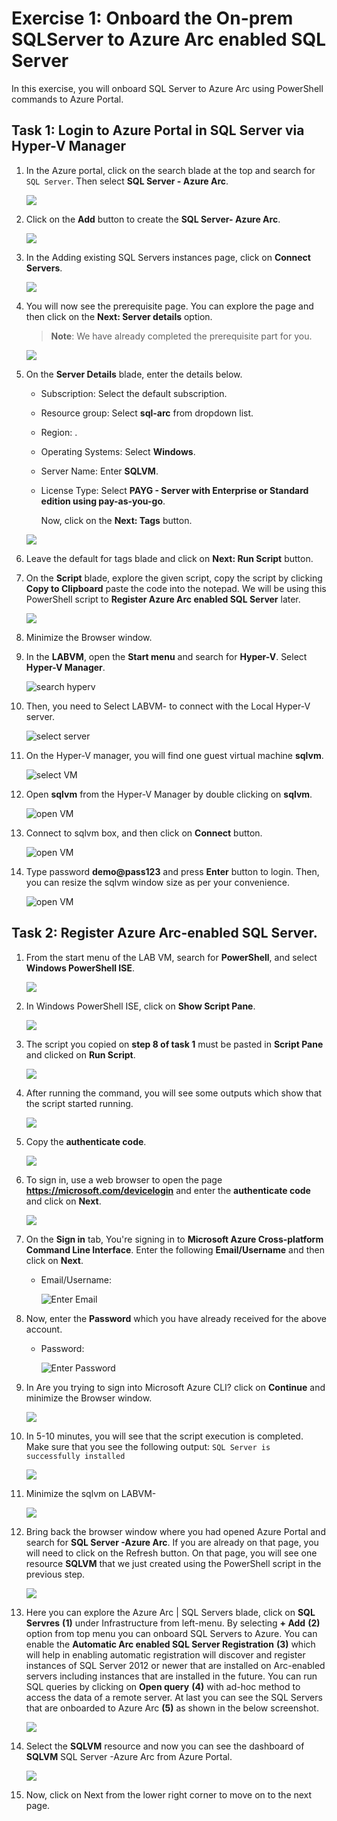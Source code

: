 # Exercise 1: Onboard the On-prem SQLServer to Azure Arc enabled SQL Server 
 
In this exercise, you will onboard SQL Server to Azure Arc using PowerShell commands to Azure Portal. 
 
## Task 1: Login to Azure Portal in SQL Server via Hyper-V Manager 

1. In the Azure portal, click on the search blade at the top and search for ```SQL Server```. Then select **SQL Server - Azure Arc**. 
  
   ![](media/EX1-Task1-Step2.png) 
    
1. Click on the **Add** button to create the **SQL Server- Azure Arc**.  
  
   ![](media/EX1-Task1-Step3.png) 
    
1. In the Adding existing SQL Servers instances page, click on **Connect Servers**. 
 
   ![](media/EX1-Task1-Step4.png) 
    
1. You will now see the prerequisite page. You can explore the page and then click on the **Next: Server details** option. 
     
   > **Note**: We have already completed the prerequisite part for you.  
     
   ![](media/EX1-Task1-Step5.png) 
    
1. On the **Server Details** blade, enter the details below. 
  
   - Subscription: Select the default subscription.
   - Resource group: Select **sql-arc** from dropdown list. 
   - Region: **<inject key="Region" enableCopy="false"/>**. 
   - Operating Systems: Select **Windows**. 
   - Server Name: Enter **SQLVM**.
   - License Type: Select **PAYG - Server with Enterprise or Standard edition using pay-as-you-go**. 
 
     Now, click on the **Next: Tags** button. 
    
   ![](media/sqlarcdetails.png) 
    
1. Leave the default for tags blade and click on **Next: Run Script** button. 
  
1. On the **Script** blade, explore the given script, copy the script by clicking **Copy to Clipboard** paste the code into the notepad. We will be using this PowerShell script to **Register Azure Arc enabled SQL Server** later.  
       
      ![](media/EX1-Task1-Step8n.png) 

1. Minimize the Browser window.  

1. In the **LABVM**, open the **Start menu** and search for **Hyper-V**. Select **Hyper-V Manager**. 
 
      ![](media/EX1-T1-S1.png "search hyperv") 
 
1. Then, you need to Select LABVM-<inject key="Deployment ID" enableCopy="false"/> to connect with the Local Hyper-V server. 
 
      ![](media/EX1-T1-S2.png "select server") 
 
1. On the Hyper-V manager, you will find one guest virtual machine **sqlvm**. 
 
      ![](media/EX1-T1-S3.png "select VM") 
       
1. Open **sqlvm** from the Hyper-V Manager by double clicking on **sqlvm**. 
 
      ![](media/EX1-T1-S4.png "open VM")  
 
1. Connect to sqlvm box, and then click on **Connect** button. 
 
      ![](media/EX1-T1-S5.png "open VM") 
 
1. Type password **demo@pass123** and press **Enter** button to login. Then, you can resize the sqlvm window size as per your convenience. 
 
      ![](media/EX1-T1-S6.png "open VM") 
             
## Task 2: Register Azure Arc-enabled SQL Server. 
  
1. From the start menu of the LAB VM, search for **PowerShell**, and select **Windows PowerShell ISE**. 
  
   ![](media/Ex1-Task2-Step2.png) 
   
1. In Windows PowerShell ISE, click on **Show Script Pane**. 
  
    ![](media/Ex1-Task2-Step3.png)        
 
1. The script you copied on **step 8 of task 1** must be pasted in **Script Pane** and clicked on **Run Script**. 
 
    ![](media/Ex1-Task2-Step4.png)  
      
1. After running the command, you will see some outputs which show that the script started running. 
   
    ![](media/Ex1-Task2-Step5.png) 
 
1. Copy the **authenticate code**. 
 
    ![](media/Ex1-Task2-Step6.png) 
 
1. To sign in, use a web browser to open the page **https://microsoft.com/devicelogin** and enter the **authenticate code** and click on **Next**.  
 
    ![](media/Ex1-Task2-Step7.png) 
  
1. On the **Sign in** tab, You're signing in to **Microsoft Azure Cross-platform Command Line Interface**‭. Enter the following **Email/Username** and then click on **Next**.  
   * Email/Username: <inject key="AzureAdUserEmail"></inject>
   
       ![](media/sqlarclogin.png "Enter Email")
    
1. Now, enter the **Password** which you have already received for the above account. 
      
   * Password: <inject key="AzureAdUserPassword"></inject> 

      ![](media/sqlarcpassword.png "Enter Password")
      
1. In Are you trying to sign into Microsoft Azure CLI? click on **Continue** and minimize the Browser window. 
 
    ![](media/Ex1-Task2-Step9.png) 
 
1. In 5-10 minutes, you will see that the script execution is completed. Make sure that you see the following output: ```SQL Server is successfully installed``` 
 
    ![](media/Ex1-Task2-Step10.png) 

1. Minimize the sqlvm on LABVM-<inject key="Deployment ID" enableCopy="false"/>    

    ![](media/sqlvm-min.png) 

1. Bring back the browser window where you had opened Azure Portal and search for **SQL Server -Azure Arc**. If you are already on that page, you will need to click on the Refresh button. On that page, you will see one resource **SQLVM** that we just created using the PowerShell script in the previous step. 
 
    ![](media/Ex1-Task2-Step11.png) 
   
1. Here you can explore the Azure Arc | SQL Servers blade, click on **SQL Servres** **(1)** under Infrastructure from left-menu. By selecting **+ Add** **(2)** option from top menu you can onboard SQL Servers to Azure. You can enable the **Automatic Arc enabled SQL Server Registration** **(3)** which will help in enabling automatic registration will discover and register instances of SQL Server 2012 or newer that are installed on Arc-enabled servers including instances that are installed in the future. You can run SQL queries by clicking on **Open query** **(4)** with ad-hoc method to access the data of a remote server. At last you can see the SQL Servers that are onboarded to Azure Arc **(5)** as shown in the below screenshot.

    ![](media/sql-arc-overview.png)

1. Select the **SQLVM** resource and now you can see the dashboard of **SQLVM** SQL Server -Azure Arc from Azure Portal. 
 
    ![](media/Ex1-Task2-Step12.png)    
    
1. Now, click on Next from the lower right corner to move on to the next page.
